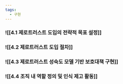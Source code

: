 ```yaml
---
tags:
  - 구현
---
```

### ![[4.1 제로트러스트 도입의 전략적 목표 설정]]

### ![[4.2 제로트러스트 도입 절차]]

### ![[4.3 제로트러스트 성숙도 모델 기반 보호대책 구현]]

### ![[4.4 조직 내 역할 정의 및 인식 제고 활동]]